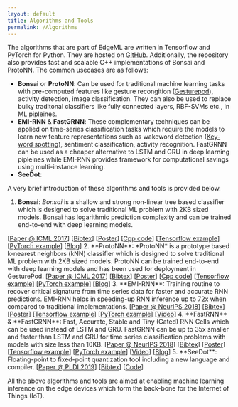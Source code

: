 ```yaml
---
layout: default
title: Algorithms and Tools
permalink: /Algorithms
---
```


The algorithms that are part of EdgeML are written in Tensorflow and PyTorch for Python.
They are hosted on [GitHub](https://github.com/Microsoft/EdgeML/).
Additionally, the repository also provides fast and scalable C++
implementations of Bonsai and ProtoNN. The common usecases are as follows:

- **Bonsai** or **ProtoNN**: Can be used for traditional machine learning tasks with pre-computed features like gesture recongition ([Gesturepod](https://microsoft.github.io/EdgeML/Projects/GesturePod/instructable.html)), activity detection, image classification. They can also be used to replace bulky traditonal classifiers like fully connected layers, RBF-SVMs etc., in ML pipleines.
- **EMI-RNN** & **FastGRNN**: These complementary techniques can be applied on time-series classification tasks which require the models to learn new feature representations such as wakeword detection ([Key-word spotting](https://microsoft.github.io/EdgeML/Projects/WakeWord/instructable.html)), sentiment classification, activity recognition. FastGRNN can be used as a cheaper alternative to LSTM and GRU in deep learning pipleines while EMI-RNN provides framework for computational savings using multi-instance learning.
- **SeeDot**: 

A very brief introduction of these algorithms and tools is provided below.

1. **Bonsai**: *Bonsai* is a shallow and strong non-linear tree based classifier which is designed to solve traditional ML problem with 2KB sized models. 
Bonsai has logarithmic prediction complexity and can be trained end-to-end with deep learning models.  
<span>
	[<a href="./static/docs/publications/Bonsai.pdf">Paper @ ICML 2017</a>]
	[<a href="./static/docs/publications/bib.html#Bonsai">Bibtex</a>]
	[<a href="./static/docs/posters/BonsaiPoster.pdf">Poster</a>]
	[<a href="https://github.com/microsoft/EdgeML/tree/master/cpp">Cpp code</a>]
    [<a href="https://github.com/microsoft/EdgeML/tree/master/tf/examples/Bonsai">Tensorflow example</a>]
    [<a href="https://github.com/microsoft/EdgeML/tree/master/pytorch/examples/Bonsai">PyTorch example</a>]
    [<a href="https://blogs.microsoft.com/ai/ais-big-leap-tiny-devices-opens-world-possibilities/">Blog</a>]
</span>
2. **ProtoNN**: *ProtoNN* is a prototype based k-nearest neighbors (kNN) classifier which is designed to solve traditional ML problem with 2KB sized models. 
ProtoNN can be trained end-to-end with deep learning models and has been used for deployment in GesturePod.  
<span>
	[<a href="./static/docs/publications/ProtoNN.pdf">Paper @ ICML 2017</a>]
	[<a href="./static/docs/publications/bib.html#ProtoNN">Bibtex</a>]
	[<a href="./static/docs/posters/ProtoNNICMLPoster.pdf">Poster</a>]
	[<a href="https://github.com/microsoft/EdgeML/tree/master/cpp">Cpp code</a>]
    [<a href="https://github.com/microsoft/EdgeML/tree/master/tf/examples/ProtoNN">Tensorflow example</a>]
    [<a href="https://github.com/microsoft/EdgeML/tree/master/pytorch/examples/ProtoNN">PyTorch example</a>]
    [<a href="https://blogs.microsoft.com/ai/ais-big-leap-tiny-devices-opens-world-possibilities/">Blog</a>]
</span>
3. **EMI-RNN**: Training routine to recover critical signature from time series data for faster and accurate RNN predictions. EMI-RNN helps in speeding-up RNN inference up to 72x when compared to traditional implementations.  
<span>
	[<a href="./static/docs/publications/emi-rnn-nips18.pdf">Paper @ NeurIPS 2018</a>]
	[<a href="./static/docs/publications/bib.html#EMI-RNN">Bibtex</a>]
	[<a href="./static/docs/posters/emi-rnn-nips18-poster.pdf">Poster</a>]
    [<a href="https://github.com/microsoft/EdgeML/tree/master/tf/examples/EMI-RNN">Tensorflow example</a>]
    [<a href="https://github.com/microsoft/EdgeML/tree/master/pytorch/examples/EMI-RNN">PyTorch example</a>]
    [<a href="https://youtu.be/l7PlPbWSbcc">Video</a>]
</span>
4. **FastRNN** & **FastGRNN**: Fast, Accurate, Stable and Tiny (Gated) RNN Cells which can be used instead of LSTM and GRU. FastGRNN can be up to 35x smaller and faster than LSTM and GRU for time series classification problems with models with size less than 10KB.  
<span>
	[<a href="./static/docs/publications/FastGRNN.pdf">Paper @ NeurIPS 2018</a>]
	[<a href="./static/docs/publications/bib.html#FastGRNN">Bibtex</a>]
	[<a href="./static/docs/posters/FastGRNNPoster.pdf">Poster</a>]
    [<a href="https://github.com/microsoft/EdgeML/tree/master/tf/examples/FastCells">Tensorflow example</a>]
    [<a href="https://github.com/microsoft/EdgeML/tree/master/pytorch/examples/FastCells">PyTorch example</a>]
    [<a href="https://youtu.be/3ZpCnOWBrio">Video</a>]
    [<a href="https://www.microsoft.com/en-us/research/blog/fast-accurate-stable-and-tiny-breathing-life-into-iot-devices-with-an-innovative-algorithmic-approach/">Blog</a>]
</span>
5. **SeeDot**: Floating-point to fixed-point quantization tool including a new language and compiler.  
<span>
	[<a href="./static/docs/publications/SeeDot.pdf">Paper @ PLDI 2019</a>]
	[<a href="./static/docs/publications/bib.html#SeeDot">Bibtex</a>]
	[<a href="https://github.com/microsoft/EdgeML/tree/master/Tools/SeeDot">Code</a>]
</span>

All the above algorithms and tools are aimed at enabling machine learning inference on the edge devices which form the back-bone for the Internet of Things (IoT).



<!-- Links to appropriate resources for each of the algorithms and tools:
1. **Bonsai** (ICML 2017) - [Paper](http://manikvarma.org/pubs/kumar17.pdf) | [Bibtex](http://manikvarma.org/pubs/selfbib.html#Kumar17) | [Cpp code](https://github.com/microsoft/EdgeML/tree/master/cpp) | [Tensorflow example](https://github.com/microsoft/EdgeML/tree/master/tf/examples/Bonsai) | [PyTorch example](https://github.com/microsoft/EdgeML/tree/master/pytorch/examples/Bonsai) | [Blog](https://blogs.microsoft.com/ai/ais-big-leap-tiny-devices-opens-world-possibilities/).
2. **ProtoNN** (ICML 2017) - [Paper](http://manikvarma.org/pubs/gupta17.pdf) | [Bibtex](http://manikvarma.org/pubs/selfbib.html#Gupta17) | [Cpp code](https://github.com/microsoft/EdgeML/tree/master/cpp) | [Tensorflow example](https://github.com/microsoft/EdgeML/tree/master/tf/examples/ProtoNN) | [PyTorch example](https://github.com/microsoft/EdgeML/tree/master/pytorch/examples/ProtoNN) | [Blog](https://blogs.microsoft.com/ai/ais-big-leap-tiny-devices-opens-world-possibilities/).
3. **EMI-RNN** (NeurIPS 2018) - [Paper](http://www.prateekjain.org/publications/all_papers/DennisPSJ18.pdf) | [Bibtex](https://dkdennis.xyz/static/emi-rnn-nips18-bibtex.html) | [Tensorflow example](https://github.com/microsoft/EdgeML/tree/master/tf/examples/EMI-RNN) | [PyTorch example](https://github.com/microsoft/EdgeML/tree/master/pytorch/examples/EMI-RNN).
4. **FastRNN** & **FastGRNN** (NeurIPS 2018) - [Paper](http://manikvarma.org/pubs/kusupati18.pdf) | [Bibtex](http://manikvarma.org/pubs/selfbib.html#Kusupati18) | [Tensorflow example](https://github.com/microsoft/EdgeML/tree/master/tf/examples/FastCells) | [PyTorch example](https://github.com/microsoft/EdgeML/tree/master/pytorch/examples/FastCells) | [Blog](https://www.microsoft.com/en-us/research/blog/fast-accurate-stable-and-tiny-breathing-life-into-iot-devices-with-an-innovative-algorithmic-approach/).
5. **SeeDot** (PLDI 2019) - [Paper](http://www.sridhargopinath.in/wp-content/uploads/2019/06/pldi19-SeeDot.pdf) | [Bibtex](https://dblp.org/rec/bibtex/conf/pldi/GopinathGSS19) | [Code](https://github.com/microsoft/EdgeML/tree/master/Tools/SeeDot). -->

 
<!-- Bonsai enables
high prediction accuracy while minimizing model size and prediction costs by a)
learning a single, shallow, sparse tree with powerful nodes, b) sparsely
projecting data into a low-dimensional space and c) jointly learning the tree
and projection parameters.

Get started with Bonsai through
<a style="color:var(--ms-green);"
href="https://github.com/Microsoft/EdgeML/tree/master/tf/examples/Bonsai">examples
</a>. Learn more about Bonsai from our
<a
href="http://manikvarma.org/pubs/kumar17.pdf"
style="color:var(--ms-green);">ICML '17 publication</a>.


## ProtoNN

*ProtoNN* is a multi-class classification algorithm, inspired by k-Nearest
Neighbor (kNN). Models generated by ProtoNN have several orders lowers storage
and prediction complexity. This is enabled by a) learning a small number of
prototypes to represent the entire training set, b) sparse low dimensional
projection of data and c) joint discriminative learning of the projection and
prototypes.

Get started with ProtoNN through
<a style="color:var(--ms-green);"
href="https://github.com/Microsoft/EdgeML/tree/master/tf/examples/ProtoNN">examples
</a>. Learn more about ProtoNN from our
<a
href="https://github.com/Microsoft/EdgeML/blob/master/docs/publications/ProtoNN.pdf"
style="color:var(--ms-green);">ICML '17 publication</a>.


## EMI-RNN

*EMI-RNN* is a Multiple Instance learning formulation for time-series data.
Early Multi Instance (EMI) RNN exploits the fact that a) *signature* of a
particular class is a small fraction of the overall data and b) class
signatures tend to be discernible early-on
to learn a model that not only enables early prediction but also improves
accuracy.

Get started with EMI-RNN through
<a style="color:var(--ms-green);"
href="https://github.com/Microsoft/EdgeML/tree/master/tf/examples/EMI-RNN">examples
</a>. Learn more about EMI-RNN from our
<a
href="https://github.com/Microsoft/EdgeML/blob/master/docs/publications/emi-rnn-nips18.pdf"
style="color:var(--ms-green);">NIPS '18 publication</a>.



## FastRNN and FastGRNN

*FastRNN* and *FastGRNN* are two novel RNN architectures (together called Fast
Cells) designed to address the twin RNN limiations of inaccurate training and 
inefficient prediction. FastRNN provably stabilizes the RNN training which 
usually suffers from vanishing and exploding gradients. FastGRNN is a gated RNN 
extended over FastRNN, that learns low-rank, sparse and quantized weight matrices 
resulting in models that are up to **35x** smaller and faster for inference compared 
to LSTM/GRU without compromising prediction accuracies.

Get started with Fast Cells through
<a style="color:var(--ms-green);"
href="https://github.com/Microsoft/EdgeML/tree/master/tf/examples/FastCells">examples.</a>
Learn more about Fast Cells from our
<a
href="http://manikvarma.org/pubs/kusupati18.pdf"
style="color:var(--ms-green);">NIPS '18 publication</a>. -->
